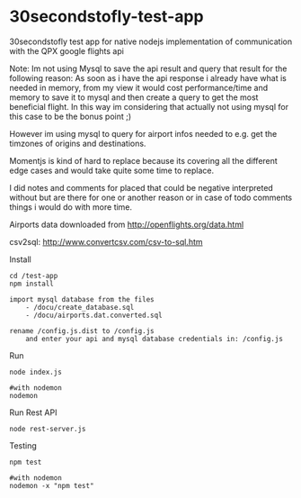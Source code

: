 # 30secondstofly-test-app

30secondstofly test app for native nodejs implementation of communication with the QPX google flights api

Note: Im not using Mysql to save the api result and query that result for the following reason: As soon as i have the api response i already have what is needed in memory, from my view it would cost performance/time and memory to save it to mysql and then create a query to get the most beneficial flight. In this way im considering that actually not using mysql for this case to be the bonus point ;)

However im using mysql to query for airport infos needed to e.g. get the timzones of origins and destinations.

Momentjs is kind of hard to replace because its covering all the different edge cases and would take quite some time to replace.

I did notes and comments for placed that could be negative interpreted without but are there for one or another reason or in case of todo comments things i would do with more time.

Airports data downloaded from http://openflights.org/data.html

csv2sql: http://www.convertcsv.com/csv-to-sql.htm

Install

	cd /test-app
	npm install

	import mysql database from the files
		- /docu/create_database.sql
		- /docu/airports.dat.converted.sql

	rename /config.js.dist to /config.js 
	 	and enter your api and mysql database credentials in: /config.js

Run

	node index.js

	#with nodemon
	nodemon

Run Rest API

	node rest-server.js

Testing

	npm test
	
	#with nodemon
	nodemon -x "npm test"
